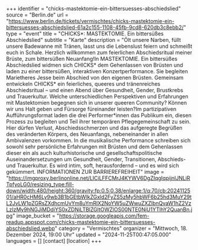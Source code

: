 +++
identifier = "chicks-mastektomie-ein-bittersuesses-abschiedslied"
source = "Berlin.de"
url = "https://www.berlin.de/tickets/vermischtes/chicks-mastektomie-ein-bittersuesses-abschiedslied-61a2c155-1108-45fb-9cd8-620db3c8ebb2/"
type = "event"
title = "CHICKS*: MASTEKTOMIE. Ein bittersüßes Abschiedslied"
subtitle = "Karte"
description = "Ölt unsere Narben, füllt unsere Badewanne mit Tränen, lasst uns die Lebenslust feiern und schmeißt euch in Schale. Herzlich willkommen zum feierlichen Abschiedsritual meiner Brüste, zum bittersüßen Neuanfang!In MASTEKTOMIE. Ein bittersüßes Abschiedslied widmen sich CHICKS* dem Gehenlassen von Brüsten und laden zu einer bittersüßen, interaktiven Konzertperformance. Sie begleiten Marietheres Jesse beim Abschied von den eigenen Brüsten. Gemeinsam entwickeln CHICKS* ein feierliches, queeres und tränenreiches Abschiedsritual – und einen Abend über Gesundheit, Gender, Brustkrebs und Trauerkultur. Welche unterschiedlichen Perspektiven und Erfahrungen mit Mastektomien begegnen sich in unserer queeren Community? Können wir uns Halt geben und Fürsorge füreinander leisten?Im partizipativen Aufführungsformat laden die drei Performer*innen das Publikum ein, diesen Prozess zu begleiten und Teil ihrer temporären Pflegegemeinschaft zu sein. Hier dürfen Verlust, Abschiedsschmerzen und das aufgeregte Begrüßen des veränderten Körpers, des Neuanfangs, nebeneinander in allen Ambivalenzen vorkommen. In die musikalische Performance schreiben sich sowohl sehr persönliche Erfahrungen mit Brüsten und dem Gehenlassen dieser ein als auch kulturhistorische und gesellschaftspolitische Auseinandersetzungen um Gesundheit, Gender, Transitionen, Abschieds- und Trauerkultur. Es wird intim, soft, herausfordernd – und es wird sich gekümmert. INFORMATIONEN ZUR BARRIEREFREIHEIT"
image = "https://imgproxy.berlinonline.net/LICiLFFCMrJ4KYWV6DgZIqgIqpijnlJNLiRTpfyoLG0/resizing_type:fill-down/width:480/height:360/gravity:fp:0.5:0.38/enlarge:1/q:70/cb:2024112501/aHR0cHM6Ly9wb3B1bGEtbWlkZGxld2FyZS5zMy5hbWF6b25hd3MuY29tL2JvLW1pZGRsZXdhcmUvYm8uYmRlX2NoYW5uZWwuZXZlbnQvaW1hZ2VzLzIzMy9hNGJiMDdiYS0xZDNiLTBlZGItOWZlOS00NTE0NjU1YTlhY2QuanBn.jpg"
image_bucket = "https://storage.googleapis.com/fem-readup.appspot.com/chicks-mastektomie-ein-bittersuesses-abschiedslied.webp"
category = "Vermischtes"
organizer = "Mittwoch, 18. Dezember 2024, 19:00 Uhr"
updated = "2024-11-25T00:47:05.000"
languages = []
[contact]
[location]
+++